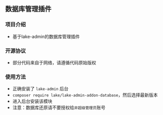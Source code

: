 ## 数据库管理插件


### 项目介绍

*  基于lake-admin的数据库管理插件


### 开源协议

*  部分代码来自于网络，请遵循代码原始版权


### 使用方法 

*  正确安装了 `lake-admin` 后台
*  `composer require lake/lake-admin-addon-database`，然后选择最新版本
*  进入后台安装该模块
*  注意：数据库还原请不要授权给`非超级管理员`账号
